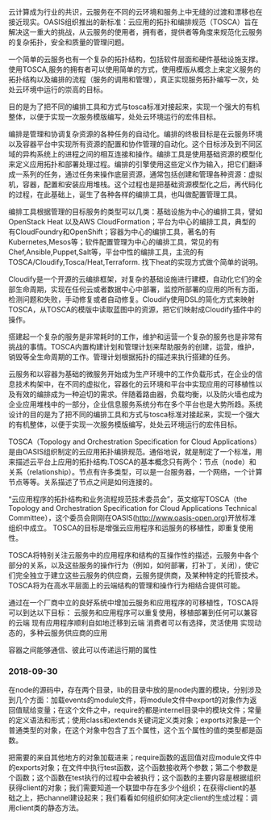 云计算成为行业的共识，云服务在不同的云环境和服务上中无缝的过渡和漂移也在接近现实。OASIS组织推出的新标准：云应用的拓扑和编排规范（TOSCA）旨在解决这一重大的挑战，从云服务的使用者，拥有者，提供者等角度来规范化云服务的复杂拓扑，安全和质量的管理问题。

一个简单的云服务也有一个复杂的拓扑结构，包括软件层面和硬件基础设施支撑。使用TOSCA,服务的拥有者可以使用简单的方式，使用模版从概念上来定义服务的拓扑结构以及编排的流程（服务的调用和管理），真正实现服务拓扑编写一次，处处云环境中运行的崇高的目标。

目的是为了把不同的编排工具和方式与tosca标准对接起来，实现一个强大的有机整体，以便于实现一次服务模版编写，处处云环境运行的宏伟目标。

编排是管理和协调复杂资源的各种任务的自动化。编排的终极目标是在云服务环境以及容器平台中实现所有资源的配置和协作管理的自动化。这个目标涉及到不同区域的异构系统上的进程之间的相互连接和操作。编排工具是使用基础资源的模型化来定义应用拓扑和部署处理过程。编排的引擎使用这些定义作为输入，把它们翻译成一系列的任务，通过任务来操作底层资源，通常包括创建和管理各种资源：虚拟机，容器，配置和安装应用堆栈。这个过程也是把基础资源模型化之后，再代码化的过程，在此基础上，诞生了各种各样的编排工具，也叫做配置管理工具。

编排工具根据管理的目标服务的类型可以几类：基础设施为中心的编排工具，譬如OpenStack Heat 以及AWS CloudFormation；平台为中心的编排工具，典型的有CloudFoundry和OpenShift；容器为中心的编排工具，著名的有Kubernetes,Mesos等；软件配置管理为中心的编排工具，常见的有Chef,Ansible,Puppet,Salt等，平台中性的编排工具，主流的有TOSCA/Cloudify,Tosca/Heat,Terraform. 找下heat的实现方式做个简单的说明。

Cloudify是一个开源的云编排框架，对复杂的基础设施进行建模，自动化它们的全部生命周期，实现在任何云或者数据中心中部署，监控所部署的应用的所有方面，检测问题和失败，手动修复或者自动修复。Cloudify使用DSL的简化方式来映射TOSCA，从TOSCA的模版中读取蓝图中的资源，把它们映射成Cloudify插件中的操作。

搭建起一个复杂的服务是非常耗时的工作，维护和运营一个复杂的服务也是非常有挑战的事情。TOSCA内置构建计划和管理计划来帮助服务的创建，运营，维护，销毁等全生命周期的工作。管理计划根据拓扑的描述来执行搭建的任务。

云服务和以容器为基础的微服务开始成为生产环境中的工作负载形式，在企业的信息技术构架中，在不同的虚拟化，容器化的云环境和平台中实现应用的可移植性以及有效的编排成为一种迫切的需求。伴随着路由器，负载均衡，以及防火墙也成为企业应用堆栈中的一部分，企业信息服务系统分布在多个平台也是大势所趋。系统设计的目的是为了把不同的编排工具和方式与tosca标准对接起来，实现一个强大的有机整体，以便于实现一次服务模版编写，处处云环境运行的宏伟目标。

TOSCA（Topology and Orchestration Specification for Cloud Applications）是由OASIS组织制定的云应用拓扑编排规范。通俗地说，就是制定了一个标准，用来描述云平台上应用的拓扑结构.TOSCA的基本概念只有两个：节点（node）和关系（relationship）。节点有许多类型，可以是一台服务器，一个网络，一个计算节点等等。关系描述了节点之间是如何连接的。

“云应用程序的拓扑结构和业务流程规范技术委员会”，英文缩写TOSCA（the Topology and Orchestration Specification for Cloud Applications Technical Committee），这个委员会刚刚在OASIS(http://www.oasis-open.org)开放标准组织中成立。 TOSCA的目标是增强云应用程序和运服务的移植性，即重复使用性。
 
TOSCA将特别关注云服务中的应用程序和结构的互操作性的描述，云服务中各个部分的关系，以及这些服务的操作行为（例如，如何部署，打补丁，关闭），使它们完全独立于建立这些云服务的供应商，云服务提供商，及某种特定的托管技术。TOSCA将为在高水平层面上的云端结构的管理和操作行为相结合提供可能。
 
通过在一个厂商中立的良好系统中增加云服务和应用程序的可移植性，TOSCA将可以到达以下目标：
云服务和应用程序可以重复使用，移植部署到任何可以兼容的云端
现有应用程序顺利自如地迁移到云端
消费者可以有选择，灵活使用
实现动态的，多种云服务供应商的应用

容器之间能够通信、彼此可以传递运行期的属性

### 2018-09-30
在node的源码中，存在两个目录，lib的目录中放的是node内置的模块，分别涉及到几个方面：加载events的module文件，将module文件中export的对象作为返回值赋给变量；在这个文件之中，require的都是internel目录中的模块文件；常量的定义语法和形式；使用class和extends关键词定义类对象；exports对象是一个普通类型的对象，在这个对象中包含了五个属性，这个五个属性的值的类型都是函数。

把需要的来自其他地方的对象加载进来；require函数的返回值对应module文件中的exports对象；在文件中执行test函数，这个函数接收两个参数；第二个参数是个函数；这个函数在test执行的过程中会被执行；这个函数的主要内容是根据组织获得client的对象；我们需要知道一个联盟中存在多少个组织；在获得client的基础之上，把channel建设起来；我们看看如何组织如何决定client的生成过程：调用client类的静态方法。
